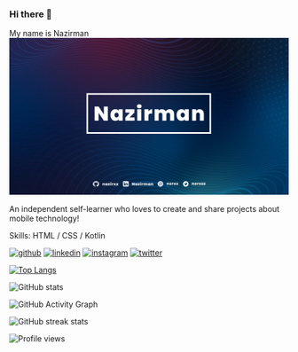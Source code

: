 ### Hi there 👋
My name is Nazirman
![I am GitHub Readme Generator's creator](https://github.com/nazirxz/nazirxz/blob/main/banner.png)

An independent self-learner who loves to create and share projects about mobile technology!

Skills: HTML / CSS / Kotlin 



[<img src='https://cdn.jsdelivr.net/npm/simple-icons@3.0.1/icons/github.svg' alt='github' height='40'>](https://github.com/nazirxz)  [<img src='https://cdn.jsdelivr.net/npm/simple-icons@3.0.1/icons/linkedin.svg' alt='linkedin' height='40'>](https://www.linkedin.com/in/Nazirman/)  [<img src='https://cdn.jsdelivr.net/npm/simple-icons@3.0.1/icons/instagram.svg' alt='instagram' height='40'>](https://www.instagram.com/nzrxz/)  [<img src='https://cdn.jsdelivr.net/npm/simple-icons@3.0.1/icons/twitter.svg' alt='twitter' height='40'>](https://twitter.com/nzrxzz)  

[![Top Langs](https://github-readme-stats.vercel.app/api/top-langs/?username=nazirxz)](https://github.com/anuraghazra/github-readme-stats)

![GitHub stats](https://github-readme-stats.vercel.app/api?username=nazirxz&show_icons=true)  

![GitHub Activity Graph](https://activity-graph.herokuapp.com/graph?username=nazirxz)  

![GitHub streak stats](https://github-readme-streak-stats.herokuapp.com/?user=nazirxz)  

![Profile views](https://gpvc.arturio.dev/nazirxz)  
